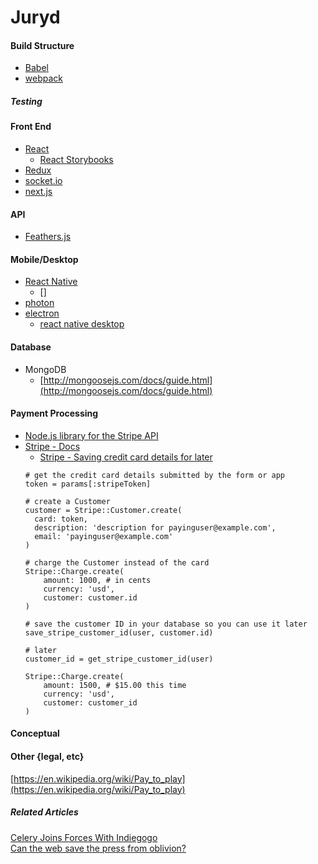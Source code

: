 # Juryd

#### Build Structure

* [Babel]()
* [webpack](https://webpack.js.org/)

##### Testing


#### Front End

* [React](https://facebook.github.io/react/)
	* [React Storybooks](https://storybooks.js.org/)
* [Redux](http://redux.js.org/)
* [socket.io](https://github.com/socketio/socket.io/)
* [next.js](https://github.com/zeit/next.js)

#### API

* [Feathers.js](https://docs.feathersjs.com)

#### Mobile/Desktop


* [React Native](https://facebook.github.io/react-native/)
	* []
* [photon](https://github.com/connors/photon)
* [electron](https://github.com/electron/electron)
	* [react native desktop](https://github.com/ptmt/react-native-macos)


#### Database

* MongoDB
	* [http://mongoosejs.com/docs/guide.html](http://mongoosejs.com/docs/guide.html)
	
	

#### Payment Processing 

* [Node.js library for the Stripe API](https://github.com/stripe/stripe-node)
* [Stripe - Docs](https://stripe.com/docs)
	* [Stripe - Saving credit card details for later](https://stripe.com/docs/charges#saving-credit-card-details-for-later)
	```
	# get the credit card details submitted by the form or app
	token = params[:stripeToken]

	# create a Customer
	customer = Stripe::Customer.create(
	  card: token,
	  description: 'description for payinguser@example.com',
	  email: 'payinguser@example.com'
	)

	# charge the Customer instead of the card
	Stripe::Charge.create(
	    amount: 1000, # in cents
	    currency: 'usd',
	    customer: customer.id
	)

	# save the customer ID in your database so you can use it later
	save_stripe_customer_id(user, customer.id)

	# later
	customer_id = get_stripe_customer_id(user)

	Stripe::Charge.create(
	    amount: 1500, # $15.00 this time
	    currency: 'usd',
	    customer: customer_id
	)
	```
	
	

#### Conceptual

#### Other {legal, etc}

[https://en.wikipedia.org/wiki/Pay_to_play](https://en.wikipedia.org/wiki/Pay_to_play)

##### Related Articles
[Celery Joins Forces With Indiegogo](https://blog.trycelery.com/celery-joins-forces-with-indiegogo/)  
[Can the web save the press from oblivion?](https://www.theguardian.com/media/2016/apr/17/can-internet-save-printed-press-blendle-lumi)

